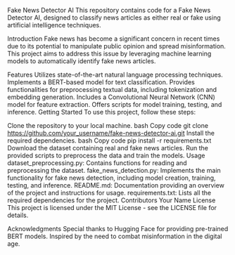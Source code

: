 Fake News Detector AI
This repository contains code for a Fake News Detector AI, designed to classify news articles as either real or fake using artificial intelligence techniques.

Introduction
Fake news has become a significant concern in recent times due to its potential to manipulate public opinion and spread misinformation. This project aims to address this issue by leveraging machine learning models to automatically identify fake news articles.

Features
Utilizes state-of-the-art natural language processing techniques.
Implements a BERT-based model for text classification.
Provides functionalities for preprocessing textual data, including tokenization and embedding generation.
Includes a Convolutional Neural Network (CNN) model for feature extraction.
Offers scripts for model training, testing, and inference.
Getting Started
To use this project, follow these steps:

Clone the repository to your local machine.
bash
Copy code
git clone https://github.com/your_username/fake-news-detector-ai.git
Install the required dependencies.
bash
Copy code
pip install -r requirements.txt
Download the dataset containing real and fake news articles.
Run the provided scripts to preprocess the data and train the models.
Usage
dataset_preprocessing.py: Contains functions for reading and preprocessing the dataset.
fake_news_detection.py: Implements the main functionality for fake news detection, including model creation, training, testing, and inference.
README.md: Documentation providing an overview of the project and instructions for usage.
requirements.txt: Lists all the required dependencies for the project.
Contributors
Your Name
License
This project is licensed under the MIT License - see the LICENSE file for details.

Acknowledgments
Special thanks to Hugging Face for providing pre-trained BERT models.
Inspired by the need to combat misinformation in the digital age.
